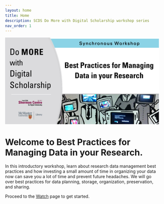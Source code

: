 ```yaml
---
layout: home
title: Home
description: SCDS Do More with Digital Scholarship workshop series
nav_order: 1
---
```



<img src="assets/img/dmds-rdm.png" alt="Workshop Title Slide" width="720">

# Welcome to Best Practices for Managing Data in your Research. 

In this introductory workshop, learn about research data management best practices and how investing a small amount of time in organizing your data now can save you a lot of time and prevent future headaches. We will go over  best practices for data planning, storage, organization, preservation, and sharing.

Proceed to the [Watch](watch) page to get started.


